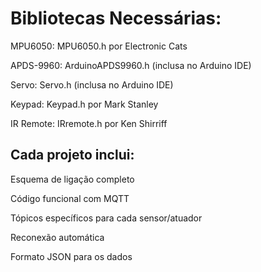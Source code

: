 # Bibliotecas Necessárias:

MPU6050: MPU6050.h por Electronic Cats

APDS-9960: ArduinoAPDS9960.h (inclusa no Arduino IDE)

Servo: Servo.h (inclusa no Arduino IDE)

Keypad: Keypad.h por Mark Stanley

IR Remote: IRremote.h por Ken Shirriff

## Cada projeto inclui:

Esquema de ligação completo

Código funcional com MQTT

Tópicos específicos para cada sensor/atuador

Reconexão automática

Formato JSON para os dados